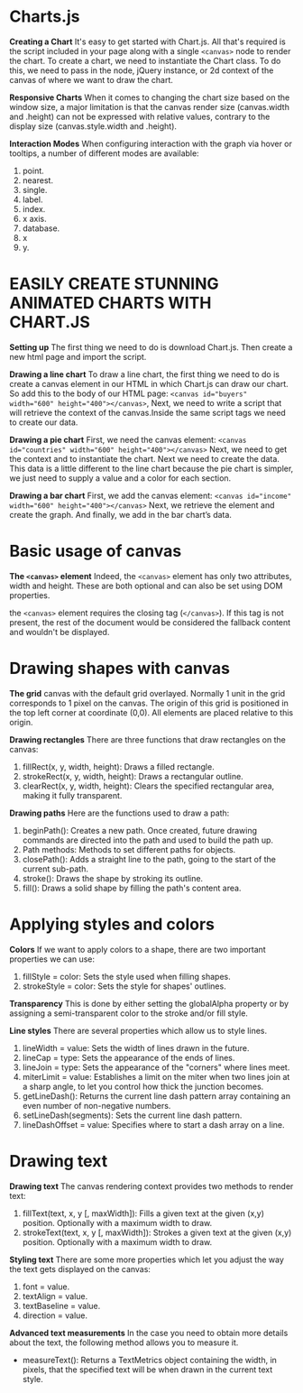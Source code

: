 # Charts.js
**Creating a Chart**
It's easy to get started with Chart.js. All that's required is the script included in your page along with a single `<canvas>` node to render the chart.
To create a chart, we need to instantiate the Chart class. To do this, we need to pass in the node, jQuery instance, or 2d context of the canvas of where we want to draw the chart.

**Responsive Charts**
When it comes to changing the chart size based on the window size, a major limitation is that the canvas render size (canvas.width and .height) can not be expressed with relative values, contrary to the display size (canvas.style.width and .height).

**Interaction Modes**
When configuring interaction with the graph via hover or tooltips, a number of different modes are available:
1. point.
2. nearest.
3. single.
4. label.
5. index.
6. x axis.
7. database.
8. x
9. y.


# EASILY CREATE STUNNING ANIMATED CHARTS WITH CHART.JS
**Setting up**
The first thing we need to do is download Chart.js. Then create a new html page and import the script.

**Drawing a line chart**
To draw a line chart, the first thing we need to do is create a canvas element in our HTML in which Chart.js can draw our chart. So add this to the body of our HTML page:
`<canvas id="buyers" width="600" height="400"></canvas>`, Next, we need to write a script that will retrieve the context of the canvas.Inside the same script tags we need to create our data.

**Drawing a pie chart**
First, we need the canvas element:
`<canvas id="countries" width="600" height="400"></canvas>`
Next, we need to get the context and to instantiate the chart. Next we need to create the data. This data is a little different to the line chart because the pie chart is simpler, we just need to supply a value and a color for each section.

**Drawing a bar chart**
First, we add the canvas element:
`<canvas id="income" width="600" height="400"></canvas>`
Next, we retrieve the element and create the graph. And finally, we add in the bar chart’s data.



# Basic usage of canvas
**The `<canvas>` element**
Indeed, the `<canvas>` element has only two attributes, width and height. These are both optional and can also be set using DOM properties.

the `<canvas>` element requires the closing tag (`</canvas>`). If this tag is not present, the rest of the document would be considered the fallback content and wouldn't be displayed.


# Drawing shapes with canvas
**The grid**
canvas with the default grid overlayed. Normally 1 unit in the grid corresponds to 1 pixel on the canvas. The origin of this grid is positioned in the top left corner at coordinate (0,0). All elements are placed relative to this origin.

**Drawing rectangles**
There are three functions that draw rectangles on the canvas:
1. fillRect(x, y, width, height): Draws a filled rectangle.
2. strokeRect(x, y, width, height): Draws a rectangular outline.
3. clearRect(x, y, width, height): Clears the specified rectangular area, making it fully transparent.

**Drawing paths**
Here are the functions used to draw a path:

1. beginPath(): Creates a new path. Once created, future drawing commands are directed into the path and used to build the path up.
2. Path methods: Methods to set different paths for objects.
3. closePath(): Adds a straight line to the path, going to the start of the current sub-path.
4. stroke(): Draws the shape by stroking its outline.
5. fill(): Draws a solid shape by filling the path's content area.


# Applying styles and colors
**Colors**
If we want to apply colors to a shape, there are two important properties we can use: 

1. fillStyle = color: Sets the style used when filling shapes.
2. strokeStyle = color: Sets the style for shapes' outlines.

**Transparency**
This is done by either setting the globalAlpha property or by assigning a semi-transparent color to the stroke and/or fill style.

**Line styles**
There are several properties which allow us to style lines.

1. lineWidth = value: Sets the width of lines drawn in the future.
2. lineCap = type: Sets the appearance of the ends of lines.
3. lineJoin = type: Sets the appearance of the "corners" where lines meet.
4. miterLimit = value: Establishes a limit on the miter when two lines join at a sharp angle, to let you control how thick the junction becomes.
5. getLineDash(): Returns the current line dash pattern array containing an even number of non-negative numbers.
6. setLineDash(segments): Sets the current line dash pattern.
7. lineDashOffset = value: Specifies where to start a dash array on a line.


# Drawing text
**Drawing text**
The canvas rendering context provides two methods to render text:

1. fillText(text, x, y [, maxWidth]): Fills a given text at the given (x,y) position. Optionally with a maximum width to draw.
2. strokeText(text, x, y [, maxWidth]): Strokes a given text at the given (x,y) position. Optionally with a maximum width to draw.

**Styling text**
There are some more properties which let you adjust the way the text gets displayed on the canvas:

1. font = value.
2. textAlign = value.
3. textBaseline = value.
4. direction = value.

**Advanced text measurements**
In the case you need to obtain more details about the text, the following method allows you to measure it.

- measureText(): 
Returns a TextMetrics object containing the width, in pixels, that the specified text will be when drawn in the current text style.
